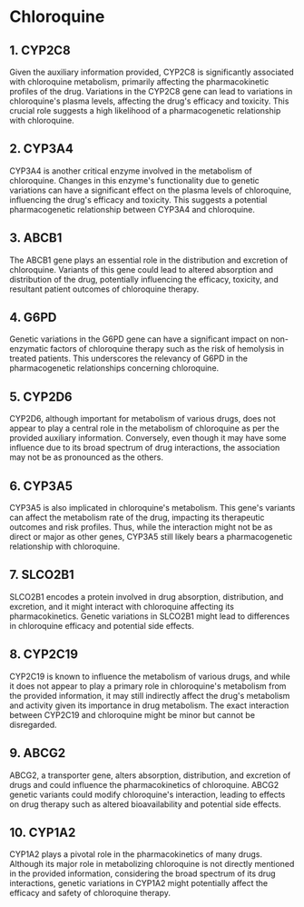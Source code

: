 # Chloroquine

## 1. CYP2C8
Given the auxiliary information provided, CYP2C8 is significantly associated with chloroquine metabolism, primarily affecting the pharmacokinetic profiles of the drug. Variations in the CYP2C8 gene can lead to variations in chloroquine's plasma levels, affecting the drug's efficacy and toxicity. This crucial role suggests a high likelihood of a pharmacogenetic relationship with chloroquine.

## 2. CYP3A4
CYP3A4 is another critical enzyme involved in the metabolism of chloroquine. Changes in this enzyme's functionality due to genetic variations can have a significant effect on the plasma levels of chloroquine, influencing the drug's efficacy and toxicity. This suggests a potential pharmacogenetic relationship between CYP3A4 and chloroquine.

## 3. ABCB1
The ABCB1 gene plays an essential role in the distribution and excretion of chloroquine. Variants of this gene could lead to altered absorption and distribution of the drug, potentially influencing the efficacy, toxicity, and resultant patient outcomes of chloroquine therapy.

## 4. G6PD
Genetic variations in the G6PD gene can have a significant impact on non-enzymatic factors of chloroquine therapy such as the risk of hemolysis in treated patients. This underscores the relevancy of G6PD in the pharmacogenetic relationships concerning chloroquine.

## 5. CYP2D6
CYP2D6, although important for metabolism of various drugs, does not appear to play a central role in the metabolism of chloroquine as per the provided auxiliary information. Conversely, even though it may have some influence due to its broad spectrum of drug interactions, the association may not be as pronounced as the others.

## 6. CYP3A5
CYP3A5 is also implicated in chloroquine's metabolism. This gene's variants can affect the metabolism rate of the drug, impacting its therapeutic outcomes and risk profiles. Thus, while the interaction might not be as direct or major as other genes, CYP3A5 still likely bears a pharmacogenetic relationship with chloroquine.

## 7. SLCO2B1
SLCO2B1 encodes a protein involved in drug absorption, distribution, and excretion, and it might interact with chloroquine affecting its pharmacokinetics. Genetic variations in SLCO2B1 might lead to differences in chloroquine efficacy and potential side effects.

## 8. CYP2C19
CYP2C19 is known to influence the metabolism of various drugs, and while it does not appear to play a primary role in chloroquine's metabolism from the provided information, it may still indirectly affect the drug's metabolism and activity given its importance in drug metabolism. The exact interaction between CYP2C19 and chloroquine might be minor but cannot be disregarded.

## 9. ABCG2
ABCG2, a transporter gene, alters absorption, distribution, and excretion of drugs and could influence the pharmacokinetics of chloroquine. ABCG2 genetic variants could modify chloroquine's interaction, leading to effects on drug therapy such as altered bioavailability and potential side effects.

## 10. CYP1A2
CYP1A2 plays a pivotal role in the pharmacokinetics of many drugs. Although its major role in metabolizing chloroquine is not directly mentioned in the provided information, considering the broad spectrum of its drug interactions, genetic variations in CYP1A2 might potentially affect the efficacy and safety of chloroquine therapy.

